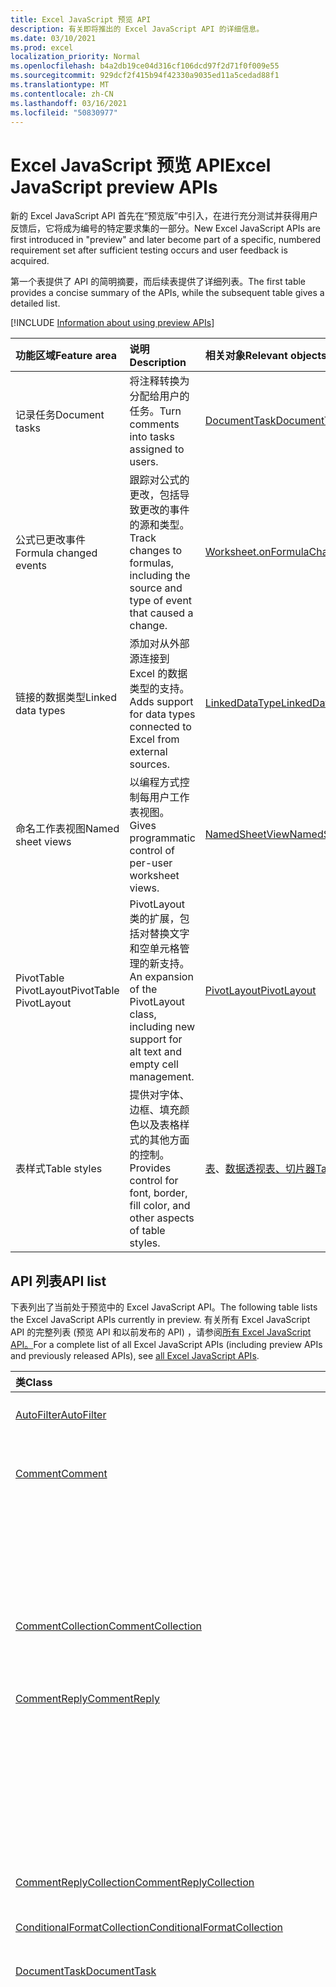 ```yaml
---
title: Excel JavaScript 预览 API
description: 有关即将推出的 Excel JavaScript API 的详细信息。
ms.date: 03/10/2021
ms.prod: excel
localization_priority: Normal
ms.openlocfilehash: b4a2db19ce04d316cf106dcd97f2d71f0f009e55
ms.sourcegitcommit: 929dcf2f415b94f42330a9035ed11a5cedad88f1
ms.translationtype: MT
ms.contentlocale: zh-CN
ms.lasthandoff: 03/16/2021
ms.locfileid: "50830977"
---
```

# <a name="excel-javascript-preview-apis"></a><span data-ttu-id="79d1c-103">Excel JavaScript 预览 API</span><span class="sxs-lookup"><span data-stu-id="79d1c-103">Excel JavaScript preview APIs</span></span>

<span data-ttu-id="79d1c-104">新的 Excel JavaScript API 首先在“预览版”中引入，在进行充分测试并获得用户反馈后，它将成为编号的特定要求集的一部分。</span><span class="sxs-lookup"><span data-stu-id="79d1c-104">New Excel JavaScript APIs are first introduced in "preview" and later become part of a specific, numbered requirement set after sufficient testing occurs and user feedback is acquired.</span></span>

<span data-ttu-id="79d1c-105">第一个表提供了 API 的简明摘要，而后续表提供了详细列表。</span><span class="sxs-lookup"><span data-stu-id="79d1c-105">The first table provides a concise summary of the APIs, while the subsequent table gives a detailed list.</span></span>

[!INCLUDE [Information about using preview APIs](../../includes/using-preview-apis-host.md)]

| <span data-ttu-id="79d1c-106">功能区域</span><span class="sxs-lookup"><span data-stu-id="79d1c-106">Feature area</span></span> | <span data-ttu-id="79d1c-107">说明</span><span class="sxs-lookup"><span data-stu-id="79d1c-107">Description</span></span> | <span data-ttu-id="79d1c-108">相关对象</span><span class="sxs-lookup"><span data-stu-id="79d1c-108">Relevant objects</span></span> |
|:--- |:--- |:--- |
| <span data-ttu-id="79d1c-109">记录任务</span><span class="sxs-lookup"><span data-stu-id="79d1c-109">Document tasks</span></span> | <span data-ttu-id="79d1c-110">将注释转换为分配给用户的任务。</span><span class="sxs-lookup"><span data-stu-id="79d1c-110">Turn comments into tasks assigned to users.</span></span> | [<span data-ttu-id="79d1c-111">DocumentTask</span><span class="sxs-lookup"><span data-stu-id="79d1c-111">DocumentTask</span></span>](/javascript/api/excel/excel.documenttask) |
| <span data-ttu-id="79d1c-112">公式已更改事件</span><span class="sxs-lookup"><span data-stu-id="79d1c-112">Formula changed events</span></span> | <span data-ttu-id="79d1c-113">跟踪对公式的更改，包括导致更改的事件的源和类型。</span><span class="sxs-lookup"><span data-stu-id="79d1c-113">Track changes to formulas, including the source and type of event that caused a change.</span></span> | [<span data-ttu-id="79d1c-114">Worksheet.onFormulaChanged</span><span class="sxs-lookup"><span data-stu-id="79d1c-114">Worksheet.onFormulaChanged</span></span>](/javascript/api/excel/excel.worksheet#onFormulaChanged)|
| <span data-ttu-id="79d1c-115">链接的数据类型</span><span class="sxs-lookup"><span data-stu-id="79d1c-115">Linked data types</span></span> | <span data-ttu-id="79d1c-116">添加对从外部源连接到 Excel 的数据类型的支持。</span><span class="sxs-lookup"><span data-stu-id="79d1c-116">Adds support for data types connected to Excel from external sources.</span></span> | [<span data-ttu-id="79d1c-117">LinkedDataType</span><span class="sxs-lookup"><span data-stu-id="79d1c-117">LinkedDataType</span></span>](/javascript/api/excel/excel.linkeddatatype)|
| <span data-ttu-id="79d1c-118">命名工作表视图</span><span class="sxs-lookup"><span data-stu-id="79d1c-118">Named sheet views</span></span> | <span data-ttu-id="79d1c-119">以编程方式控制每用户工作表视图。</span><span class="sxs-lookup"><span data-stu-id="79d1c-119">Gives programmatic control of per-user worksheet views.</span></span> | [<span data-ttu-id="79d1c-120">NamedSheetView</span><span class="sxs-lookup"><span data-stu-id="79d1c-120">NamedSheetView</span></span>](/javascript/api/excel/excel.namedsheetview) |
| <span data-ttu-id="79d1c-121">PivotTable PivotLayout</span><span class="sxs-lookup"><span data-stu-id="79d1c-121">PivotTable PivotLayout</span></span> | <span data-ttu-id="79d1c-122">PivotLayout 类的扩展，包括对替换文字和空单元格管理的新支持。</span><span class="sxs-lookup"><span data-stu-id="79d1c-122">An expansion of the PivotLayout class, including new support for alt text and empty cell management.</span></span> | [<span data-ttu-id="79d1c-123">PivotLayout</span><span class="sxs-lookup"><span data-stu-id="79d1c-123">PivotLayout</span></span>](/javascript/api/excel/excel.pivotlayout) |
| <span data-ttu-id="79d1c-124">表样式</span><span class="sxs-lookup"><span data-stu-id="79d1c-124">Table styles</span></span> | <span data-ttu-id="79d1c-125">提供对字体、边框、填充颜色以及表格样式的其他方面的控制。</span><span class="sxs-lookup"><span data-stu-id="79d1c-125">Provides control for font, border, fill color, and other aspects of table styles.</span></span> | <span data-ttu-id="79d1c-126">[表](/javascript/api/excel/excel.table)、[数据透视表](/javascript/api/excel/excel.pivottable)[、切片器](/javascript/api/excel/excel.slicer)</span><span class="sxs-lookup"><span data-stu-id="79d1c-126">[Table](/javascript/api/excel/excel.table), [PivotTable](/javascript/api/excel/excel.pivottable), [Slicer](/javascript/api/excel/excel.slicer)</span></span> |

## <a name="api-list"></a><span data-ttu-id="79d1c-127">API 列表</span><span class="sxs-lookup"><span data-stu-id="79d1c-127">API list</span></span>

<span data-ttu-id="79d1c-128">下表列出了当前处于预览中的 Excel JavaScript API。</span><span class="sxs-lookup"><span data-stu-id="79d1c-128">The following table lists the Excel JavaScript APIs currently in preview.</span></span> <span data-ttu-id="79d1c-129">有关所有 Excel JavaScript API 的完整列表 (预览 API 和以前发布的 API) ，请参阅[所有 Excel JavaScript API。](/javascript/api/excel?view=excel-js-preview&preserve-view=true)</span><span class="sxs-lookup"><span data-stu-id="79d1c-129">For a complete list of all Excel JavaScript APIs (including preview APIs and previously released APIs), see [all Excel JavaScript APIs](/javascript/api/excel?view=excel-js-preview&preserve-view=true).</span></span>

| <span data-ttu-id="79d1c-130">类</span><span class="sxs-lookup"><span data-stu-id="79d1c-130">Class</span></span> | <span data-ttu-id="79d1c-131">域</span><span class="sxs-lookup"><span data-stu-id="79d1c-131">Fields</span></span> | <span data-ttu-id="79d1c-132">说明</span><span class="sxs-lookup"><span data-stu-id="79d1c-132">Description</span></span> |
|:---|:---|:---|
|[<span data-ttu-id="79d1c-133">AutoFilter</span><span class="sxs-lookup"><span data-stu-id="79d1c-133">AutoFilter</span></span>](/javascript/api/excel/excel.autofilter)|[<span data-ttu-id="79d1c-134">clearColumnCriteria (columnIndex： number) </span><span class="sxs-lookup"><span data-stu-id="79d1c-134">clearColumnCriteria(columnIndex: number)</span></span>](/javascript/api/excel/excel.autofilter#clearcolumncriteria-columnindex-)|<span data-ttu-id="79d1c-135">清除自动筛选器的筛选条件。</span><span class="sxs-lookup"><span data-stu-id="79d1c-135">Clears the filter criteria of the AutoFilter.</span></span>|
|[<span data-ttu-id="79d1c-136">Comment</span><span class="sxs-lookup"><span data-stu-id="79d1c-136">Comment</span></span>](/javascript/api/excel/excel.comment)|[<span data-ttu-id="79d1c-137">assignTask (：Identity) </span><span class="sxs-lookup"><span data-stu-id="79d1c-137">assignTask(assignee: Identity)</span></span>](/javascript/api/excel/excel.comment#assigntask-assignee-)|<span data-ttu-id="79d1c-138">将附加到注释的任务作为委派者分配给给定用户。</span><span class="sxs-lookup"><span data-stu-id="79d1c-138">Assigns the task attached to the comment to the given user as an assignee.</span></span>|
||[<span data-ttu-id="79d1c-139">getTask () </span><span class="sxs-lookup"><span data-stu-id="79d1c-139">getTask()</span></span>](/javascript/api/excel/excel.comment#gettask--)|<span data-ttu-id="79d1c-140">获取与此注释关联的任务。</span><span class="sxs-lookup"><span data-stu-id="79d1c-140">Gets the task associated with this comment.</span></span>|
||[<span data-ttu-id="79d1c-141">getTaskOrNullObject () </span><span class="sxs-lookup"><span data-stu-id="79d1c-141">getTaskOrNullObject()</span></span>](/javascript/api/excel/excel.comment#gettaskornullobject--)|<span data-ttu-id="79d1c-142">获取与此注释关联的任务。</span><span class="sxs-lookup"><span data-stu-id="79d1c-142">Gets the task associated with this comment.</span></span>|
|[<span data-ttu-id="79d1c-143">CommentCollection</span><span class="sxs-lookup"><span data-stu-id="79d1c-143">CommentCollection</span></span>](/javascript/api/excel/excel.commentcollection)|[<span data-ttu-id="79d1c-144">getItemOrNullObject (commentId： string) </span><span class="sxs-lookup"><span data-stu-id="79d1c-144">getItemOrNullObject(commentId: string)</span></span>](/javascript/api/excel/excel.commentcollection#getitemornullobject-commentid-)|<span data-ttu-id="79d1c-145">根据其 ID 从集合中获取批注。</span><span class="sxs-lookup"><span data-stu-id="79d1c-145">Gets a comment from the collection based on its ID.</span></span>|
|[<span data-ttu-id="79d1c-146">CommentReply</span><span class="sxs-lookup"><span data-stu-id="79d1c-146">CommentReply</span></span>](/javascript/api/excel/excel.commentreply)|[<span data-ttu-id="79d1c-147">assignTask (：Identity) </span><span class="sxs-lookup"><span data-stu-id="79d1c-147">assignTask(assignee: Identity)</span></span>](/javascript/api/excel/excel.commentreply#assigntask-assignee-)|<span data-ttu-id="79d1c-148">将附加到注释的任务分配给指定用户作为唯一的代理人。</span><span class="sxs-lookup"><span data-stu-id="79d1c-148">Assigns the task attached to the comment to the given user as the sole assignee.</span></span>|
||[<span data-ttu-id="79d1c-149">getTask () </span><span class="sxs-lookup"><span data-stu-id="79d1c-149">getTask()</span></span>](/javascript/api/excel/excel.commentreply#gettask--)|<span data-ttu-id="79d1c-150">获取与此批注回复线程相关联的任务。</span><span class="sxs-lookup"><span data-stu-id="79d1c-150">Gets the task associated with this comment reply's thread.</span></span>|
||[<span data-ttu-id="79d1c-151">getTaskOrNullObject () </span><span class="sxs-lookup"><span data-stu-id="79d1c-151">getTaskOrNullObject()</span></span>](/javascript/api/excel/excel.commentreply#gettaskornullobject--)|<span data-ttu-id="79d1c-152">获取与此批注回复线程相关联的任务。</span><span class="sxs-lookup"><span data-stu-id="79d1c-152">Gets the task associated with this comment reply's thread.</span></span>|
|[<span data-ttu-id="79d1c-153">CommentReplyCollection</span><span class="sxs-lookup"><span data-stu-id="79d1c-153">CommentReplyCollection</span></span>](/javascript/api/excel/excel.commentreplycollection)|[<span data-ttu-id="79d1c-154">getItemOrNullObject (commentReplyId： string) </span><span class="sxs-lookup"><span data-stu-id="79d1c-154">getItemOrNullObject(commentReplyId: string)</span></span>](/javascript/api/excel/excel.commentreplycollection#getitemornullobject-commentreplyid-)|<span data-ttu-id="79d1c-155">返回由其 ID 标识的批注回复。</span><span class="sxs-lookup"><span data-stu-id="79d1c-155">Returns a comment reply identified by its ID.</span></span>|
|[<span data-ttu-id="79d1c-156">ConditionalFormatCollection</span><span class="sxs-lookup"><span data-stu-id="79d1c-156">ConditionalFormatCollection</span></span>](/javascript/api/excel/excel.conditionalformatcollection)|[<span data-ttu-id="79d1c-157">getItemOrNullObject(id: string)</span><span class="sxs-lookup"><span data-stu-id="79d1c-157">getItemOrNullObject(id: string)</span></span>](/javascript/api/excel/excel.conditionalformatcollection#getitemornullobject-id-)|<span data-ttu-id="79d1c-158">返回由 ID 标识的条件格式。</span><span class="sxs-lookup"><span data-stu-id="79d1c-158">Returns a conditional format identified by its ID.</span></span>|
|[<span data-ttu-id="79d1c-159">DocumentTask</span><span class="sxs-lookup"><span data-stu-id="79d1c-159">DocumentTask</span></span>](/javascript/api/excel/excel.documenttask)|[<span data-ttu-id="79d1c-160">percentComplete</span><span class="sxs-lookup"><span data-stu-id="79d1c-160">percentComplete</span></span>](/javascript/api/excel/excel.documenttask#percentcomplete)|<span data-ttu-id="79d1c-161">指定任务的完成百分比。</span><span class="sxs-lookup"><span data-stu-id="79d1c-161">Specifies the completion percentage of the task.</span></span>|
||[<span data-ttu-id="79d1c-162">priority</span><span class="sxs-lookup"><span data-stu-id="79d1c-162">priority</span></span>](/javascript/api/excel/excel.documenttask#priority)|<span data-ttu-id="79d1c-163">指定任务的优先级。</span><span class="sxs-lookup"><span data-stu-id="79d1c-163">Specifies the priority of the task.</span></span>|
||[<span data-ttu-id="79d1c-164">assignees</span><span class="sxs-lookup"><span data-stu-id="79d1c-164">assignees</span></span>](/javascript/api/excel/excel.documenttask#assignees)|<span data-ttu-id="79d1c-165">返回任务的被分配者的集合。</span><span class="sxs-lookup"><span data-stu-id="79d1c-165">Returns a collection of assignees of the task.</span></span>|
||[<span data-ttu-id="79d1c-166">更改</span><span class="sxs-lookup"><span data-stu-id="79d1c-166">changes</span></span>](/javascript/api/excel/excel.documenttask#changes)|<span data-ttu-id="79d1c-167">获取任务的更改记录。</span><span class="sxs-lookup"><span data-stu-id="79d1c-167">Gets the change records of the task.</span></span>|
||[<span data-ttu-id="79d1c-168">comment</span><span class="sxs-lookup"><span data-stu-id="79d1c-168">comment</span></span>](/javascript/api/excel/excel.documenttask#comment)|<span data-ttu-id="79d1c-169">获取与任务关联的注释。</span><span class="sxs-lookup"><span data-stu-id="79d1c-169">Gets the comment associated with the task.</span></span>|
||[<span data-ttu-id="79d1c-170">completedBy</span><span class="sxs-lookup"><span data-stu-id="79d1c-170">completedBy</span></span>](/javascript/api/excel/excel.documenttask#completedby)|<span data-ttu-id="79d1c-171">获取已完成该任务的最新用户。</span><span class="sxs-lookup"><span data-stu-id="79d1c-171">Gets the most recent user to have completed the task.</span></span>|
||[<span data-ttu-id="79d1c-172">completedDateTime</span><span class="sxs-lookup"><span data-stu-id="79d1c-172">completedDateTime</span></span>](/javascript/api/excel/excel.documenttask#completeddatetime)|<span data-ttu-id="79d1c-173">获取任务的完成日期和时间。</span><span class="sxs-lookup"><span data-stu-id="79d1c-173">Gets the date and time that the task was completed.</span></span>|
||[<span data-ttu-id="79d1c-174">createdBy</span><span class="sxs-lookup"><span data-stu-id="79d1c-174">createdBy</span></span>](/javascript/api/excel/excel.documenttask#createdby)|<span data-ttu-id="79d1c-175">获取创建任务的用户。</span><span class="sxs-lookup"><span data-stu-id="79d1c-175">Gets the user who created the task.</span></span>|
||[<span data-ttu-id="79d1c-176">createdDateTime</span><span class="sxs-lookup"><span data-stu-id="79d1c-176">createdDateTime</span></span>](/javascript/api/excel/excel.documenttask#createddatetime)|<span data-ttu-id="79d1c-177">获取任务的创建日期和时间。</span><span class="sxs-lookup"><span data-stu-id="79d1c-177">Gets the date and time that the task was created.</span></span>|
||[<span data-ttu-id="79d1c-178">id</span><span class="sxs-lookup"><span data-stu-id="79d1c-178">id</span></span>](/javascript/api/excel/excel.documenttask#id)|<span data-ttu-id="79d1c-179">获取任务的 ID。</span><span class="sxs-lookup"><span data-stu-id="79d1c-179">Gets the ID of the task.</span></span>|
||[<span data-ttu-id="79d1c-180">setStartAndDueDateTime (startDateTime： Date， dueDateTime： Date) </span><span class="sxs-lookup"><span data-stu-id="79d1c-180">setStartAndDueDateTime(startDateTime: Date, dueDateTime: Date)</span></span>](/javascript/api/excel/excel.documenttask#setstartandduedatetime-startdatetime--duedatetime-)|<span data-ttu-id="79d1c-181">更改任务的开始日期和截止日期。</span><span class="sxs-lookup"><span data-stu-id="79d1c-181">Changes the start and the due dates of the task.</span></span>|
||[<span data-ttu-id="79d1c-182">startAndDueDateTime</span><span class="sxs-lookup"><span data-stu-id="79d1c-182">startAndDueDateTime</span></span>](/javascript/api/excel/excel.documenttask#startandduedatetime)|<span data-ttu-id="79d1c-183">获取或设置任务应开始和到期的日期和时间。</span><span class="sxs-lookup"><span data-stu-id="79d1c-183">Gets or sets the date and time the task should start and is due.</span></span>|
||[<span data-ttu-id="79d1c-184">title</span><span class="sxs-lookup"><span data-stu-id="79d1c-184">title</span></span>](/javascript/api/excel/excel.documenttask#title)|<span data-ttu-id="79d1c-185">指定任务的标题。</span><span class="sxs-lookup"><span data-stu-id="79d1c-185">Specifies title of the task.</span></span>|
|[<span data-ttu-id="79d1c-186">DocumentTaskChange</span><span class="sxs-lookup"><span data-stu-id="79d1c-186">DocumentTaskChange</span></span>](/javascript/api/excel/excel.documenttaskchange)|[<span data-ttu-id="79d1c-187">被分派人</span><span class="sxs-lookup"><span data-stu-id="79d1c-187">assignee</span></span>](/javascript/api/excel/excel.documenttaskchange#assignee)|<span data-ttu-id="79d1c-188">表示分配给更改记录类型的任务的用户，或者从更改记录类型的任务 `assign` 中取消 `unassign` 分配的用户。</span><span class="sxs-lookup"><span data-stu-id="79d1c-188">Represents the user assigned to the task for an `assign` change record type, or the user unassigned from the task for an `unassign` change record type.</span></span>|
||[<span data-ttu-id="79d1c-189">changedBy</span><span class="sxs-lookup"><span data-stu-id="79d1c-189">changedBy</span></span>](/javascript/api/excel/excel.documenttaskchange#changedby)|<span data-ttu-id="79d1c-190">表示创建或更改任务的用户。</span><span class="sxs-lookup"><span data-stu-id="79d1c-190">Represents the user who created or changed the task.</span></span>|
||[<span data-ttu-id="79d1c-191">commentId</span><span class="sxs-lookup"><span data-stu-id="79d1c-191">commentId</span></span>](/javascript/api/excel/excel.documenttaskchange#commentid)|<span data-ttu-id="79d1c-192">表示 任务更改锁定的 或 `Comment` `CommentReply` 的 ID。</span><span class="sxs-lookup"><span data-stu-id="79d1c-192">Represents the ID of the `Comment` or `CommentReply` to which the task change is anchored.</span></span>|
||[<span data-ttu-id="79d1c-193">createdDateTime</span><span class="sxs-lookup"><span data-stu-id="79d1c-193">createdDateTime</span></span>](/javascript/api/excel/excel.documenttaskchange#createddatetime)|<span data-ttu-id="79d1c-194">表示任务更改记录的创建日期和时间。</span><span class="sxs-lookup"><span data-stu-id="79d1c-194">Represents the creation date and time of the task change record.</span></span>|
||[<span data-ttu-id="79d1c-195">dueDateTime</span><span class="sxs-lookup"><span data-stu-id="79d1c-195">dueDateTime</span></span>](/javascript/api/excel/excel.documenttaskchange#duedatetime)|<span data-ttu-id="79d1c-196">表示任务的截止日期和时间，以 UTC 时区表示。</span><span class="sxs-lookup"><span data-stu-id="79d1c-196">Represents the task's due date and time, in UTC time zone.</span></span>|
||[<span data-ttu-id="79d1c-197">id</span><span class="sxs-lookup"><span data-stu-id="79d1c-197">id</span></span>](/javascript/api/excel/excel.documenttaskchange#id)|<span data-ttu-id="79d1c-198">任务更改记录的 ID。</span><span class="sxs-lookup"><span data-stu-id="79d1c-198">ID for the task change record.</span></span>|
||[<span data-ttu-id="79d1c-199">percentComplete</span><span class="sxs-lookup"><span data-stu-id="79d1c-199">percentComplete</span></span>](/javascript/api/excel/excel.documenttaskchange#percentcomplete)|<span data-ttu-id="79d1c-200">表示任务的完成百分比。</span><span class="sxs-lookup"><span data-stu-id="79d1c-200">Represents the task's completion percentage.</span></span>|
||[<span data-ttu-id="79d1c-201">priority</span><span class="sxs-lookup"><span data-stu-id="79d1c-201">priority</span></span>](/javascript/api/excel/excel.documenttaskchange#priority)|<span data-ttu-id="79d1c-202">表示任务的优先级。</span><span class="sxs-lookup"><span data-stu-id="79d1c-202">Represents the task's priority.</span></span>|
||[<span data-ttu-id="79d1c-203">startDateTime</span><span class="sxs-lookup"><span data-stu-id="79d1c-203">startDateTime</span></span>](/javascript/api/excel/excel.documenttaskchange#startdatetime)|<span data-ttu-id="79d1c-204">表示任务的开始日期和时间，以 UTC 时区表示。</span><span class="sxs-lookup"><span data-stu-id="79d1c-204">Represents the task's start date and time, in UTC time zone.</span></span>|
||[<span data-ttu-id="79d1c-205">title</span><span class="sxs-lookup"><span data-stu-id="79d1c-205">title</span></span>](/javascript/api/excel/excel.documenttaskchange#title)|<span data-ttu-id="79d1c-206">表示任务的标题。</span><span class="sxs-lookup"><span data-stu-id="79d1c-206">Represents the task's title.</span></span>|
||[<span data-ttu-id="79d1c-207">类型</span><span class="sxs-lookup"><span data-stu-id="79d1c-207">type</span></span>](/javascript/api/excel/excel.documenttaskchange#type)|<span data-ttu-id="79d1c-208">表示任务更改记录的操作类型。</span><span class="sxs-lookup"><span data-stu-id="79d1c-208">Represents the action type of the task change record.</span></span>|
||[<span data-ttu-id="79d1c-209">undoHistoryId</span><span class="sxs-lookup"><span data-stu-id="79d1c-209">undoHistoryId</span></span>](/javascript/api/excel/excel.documenttaskchange#undohistoryid)|<span data-ttu-id="79d1c-210">表示 `DocumentTaskChange.id` 对更改记录类型撤消 `undo` 的属性。</span><span class="sxs-lookup"><span data-stu-id="79d1c-210">Represents the `DocumentTaskChange.id` property that was undone for the `undo` change record type.</span></span>|
|[<span data-ttu-id="79d1c-211">DocumentTaskChangeCollection</span><span class="sxs-lookup"><span data-stu-id="79d1c-211">DocumentTaskChangeCollection</span></span>](/javascript/api/excel/excel.documenttaskchangecollection)|[<span data-ttu-id="79d1c-212">getCount()</span><span class="sxs-lookup"><span data-stu-id="79d1c-212">getCount()</span></span>](/javascript/api/excel/excel.documenttaskchangecollection#getcount--)|<span data-ttu-id="79d1c-213">获取任务集合中的更改记录数。</span><span class="sxs-lookup"><span data-stu-id="79d1c-213">Gets the number of change records in the collection for the task.</span></span>|
||[<span data-ttu-id="79d1c-214">getItemAt(index: number)</span><span class="sxs-lookup"><span data-stu-id="79d1c-214">getItemAt(index: number)</span></span>](/javascript/api/excel/excel.documenttaskchangecollection#getitemat-index-)|<span data-ttu-id="79d1c-215">使用任务更改记录在集合中的索引获取该记录。</span><span class="sxs-lookup"><span data-stu-id="79d1c-215">Gets a task change record by using its index in the collection.</span></span>|
||[<span data-ttu-id="79d1c-216">items</span><span class="sxs-lookup"><span data-stu-id="79d1c-216">items</span></span>](/javascript/api/excel/excel.documenttaskchangecollection#items)|<span data-ttu-id="79d1c-217">获取此集合中已加载的子项。</span><span class="sxs-lookup"><span data-stu-id="79d1c-217">Gets the loaded child items in this collection.</span></span>|
|[<span data-ttu-id="79d1c-218">DocumentTaskCollection</span><span class="sxs-lookup"><span data-stu-id="79d1c-218">DocumentTaskCollection</span></span>](/javascript/api/excel/excel.documenttaskcollection)|[<span data-ttu-id="79d1c-219">getCount()</span><span class="sxs-lookup"><span data-stu-id="79d1c-219">getCount()</span></span>](/javascript/api/excel/excel.documenttaskcollection#getcount--)|<span data-ttu-id="79d1c-220">获取集合中的任务数。</span><span class="sxs-lookup"><span data-stu-id="79d1c-220">Gets the number of tasks in the collection.</span></span>|
||[<span data-ttu-id="79d1c-221">getItem(key: string)</span><span class="sxs-lookup"><span data-stu-id="79d1c-221">getItem(key: string)</span></span>](/javascript/api/excel/excel.documenttaskcollection#getitem-key-)|<span data-ttu-id="79d1c-222">使用其 ID 获取任务。</span><span class="sxs-lookup"><span data-stu-id="79d1c-222">Gets a task using its ID.</span></span>|
||[<span data-ttu-id="79d1c-223">getItemAt(index: number)</span><span class="sxs-lookup"><span data-stu-id="79d1c-223">getItemAt(index: number)</span></span>](/javascript/api/excel/excel.documenttaskcollection#getitemat-index-)|<span data-ttu-id="79d1c-224">按任务在集合中的索引获取任务。</span><span class="sxs-lookup"><span data-stu-id="79d1c-224">Gets a task by its index in the collection.</span></span>|
||[<span data-ttu-id="79d1c-225">getItemOrNullObject(key: string)</span><span class="sxs-lookup"><span data-stu-id="79d1c-225">getItemOrNullObject(key: string)</span></span>](/javascript/api/excel/excel.documenttaskcollection#getitemornullobject-key-)|<span data-ttu-id="79d1c-226">使用其 ID 获取任务。</span><span class="sxs-lookup"><span data-stu-id="79d1c-226">Gets a task using its ID.</span></span>|
||[<span data-ttu-id="79d1c-227">items</span><span class="sxs-lookup"><span data-stu-id="79d1c-227">items</span></span>](/javascript/api/excel/excel.documenttaskcollection#items)|<span data-ttu-id="79d1c-228">获取此集合中已加载的子项。</span><span class="sxs-lookup"><span data-stu-id="79d1c-228">Gets the loaded child items in this collection.</span></span>|
|[<span data-ttu-id="79d1c-229">DocumentTaskSchedule</span><span class="sxs-lookup"><span data-stu-id="79d1c-229">DocumentTaskSchedule</span></span>](/javascript/api/excel/excel.documenttaskschedule)|[<span data-ttu-id="79d1c-230">dueDateTime</span><span class="sxs-lookup"><span data-stu-id="79d1c-230">dueDateTime</span></span>](/javascript/api/excel/excel.documenttaskschedule#duedatetime)|<span data-ttu-id="79d1c-231">获取任务到期的日期和时间。</span><span class="sxs-lookup"><span data-stu-id="79d1c-231">Gets the date and time that the task is due.</span></span>|
||[<span data-ttu-id="79d1c-232">startDateTime</span><span class="sxs-lookup"><span data-stu-id="79d1c-232">startDateTime</span></span>](/javascript/api/excel/excel.documenttaskschedule#startdatetime)|<span data-ttu-id="79d1c-233">获取任务应开始的日期和时间。</span><span class="sxs-lookup"><span data-stu-id="79d1c-233">Gets the date and time that the task should start.</span></span>|
|[<span data-ttu-id="79d1c-234">FormulaChangedEventDetail</span><span class="sxs-lookup"><span data-stu-id="79d1c-234">FormulaChangedEventDetail</span></span>](/javascript/api/excel/excel.formulachangedeventdetail)|[<span data-ttu-id="79d1c-235">cellAddress</span><span class="sxs-lookup"><span data-stu-id="79d1c-235">cellAddress</span></span>](/javascript/api/excel/excel.formulachangedeventdetail#celladdress)|<span data-ttu-id="79d1c-236">包含已更改公式的单元格的地址。</span><span class="sxs-lookup"><span data-stu-id="79d1c-236">The address of the cell that contains the changed formula.</span></span>|
||[<span data-ttu-id="79d1c-237">previousFormula</span><span class="sxs-lookup"><span data-stu-id="79d1c-237">previousFormula</span></span>](/javascript/api/excel/excel.formulachangedeventdetail#previousformula)|<span data-ttu-id="79d1c-238">表示上一个公式，在更改之前。</span><span class="sxs-lookup"><span data-stu-id="79d1c-238">Represents the previous formula, before it was changed.</span></span>|
|[<span data-ttu-id="79d1c-239">GroupShapeCollection</span><span class="sxs-lookup"><span data-stu-id="79d1c-239">GroupShapeCollection</span></span>](/javascript/api/excel/excel.groupshapecollection)|[<span data-ttu-id="79d1c-240">getItemOrNullObject(key: string)</span><span class="sxs-lookup"><span data-stu-id="79d1c-240">getItemOrNullObject(key: string)</span></span>](/javascript/api/excel/excel.groupshapecollection#getitemornullobject-key-)|<span data-ttu-id="79d1c-241">使用形状的名称或 ID 获取形状。</span><span class="sxs-lookup"><span data-stu-id="79d1c-241">Gets a shape using its name or ID.</span></span>|
|[<span data-ttu-id="79d1c-242">标识</span><span class="sxs-lookup"><span data-stu-id="79d1c-242">Identity</span></span>](/javascript/api/excel/excel.identity)|[<span data-ttu-id="79d1c-243">displayName</span><span class="sxs-lookup"><span data-stu-id="79d1c-243">displayName</span></span>](/javascript/api/excel/excel.identity#displayname)|<span data-ttu-id="79d1c-244">表示用户的显示名称。</span><span class="sxs-lookup"><span data-stu-id="79d1c-244">Represents the user's display name.</span></span>|
||[<span data-ttu-id="79d1c-245">email</span><span class="sxs-lookup"><span data-stu-id="79d1c-245">email</span></span>](/javascript/api/excel/excel.identity#email)|<span data-ttu-id="79d1c-246">表示用户的电子邮件地址。</span><span class="sxs-lookup"><span data-stu-id="79d1c-246">Represents the user's email address.</span></span>|
||[<span data-ttu-id="79d1c-247">id</span><span class="sxs-lookup"><span data-stu-id="79d1c-247">id</span></span>](/javascript/api/excel/excel.identity#id)|<span data-ttu-id="79d1c-248">表示用户的唯一 ID。</span><span class="sxs-lookup"><span data-stu-id="79d1c-248">Represents the user's unique ID.</span></span>|
|[<span data-ttu-id="79d1c-249">IdentityCollection</span><span class="sxs-lookup"><span data-stu-id="79d1c-249">IdentityCollection</span></span>](/javascript/api/excel/excel.identitycollection)|[<span data-ttu-id="79d1c-250">add (assignee： Identity) </span><span class="sxs-lookup"><span data-stu-id="79d1c-250">add(assignee: Identity)</span></span>](/javascript/api/excel/excel.identitycollection#add-assignee-)|<span data-ttu-id="79d1c-251">向集合添加用户标识。</span><span class="sxs-lookup"><span data-stu-id="79d1c-251">Adds a user identity to the collection.</span></span>|
||[<span data-ttu-id="79d1c-252">clear()</span><span class="sxs-lookup"><span data-stu-id="79d1c-252">clear()</span></span>](/javascript/api/excel/excel.identitycollection#clear--)|<span data-ttu-id="79d1c-253">从集合中删除所有的用户标识。</span><span class="sxs-lookup"><span data-stu-id="79d1c-253">Removes all user identities from the collection.</span></span>|
||[<span data-ttu-id="79d1c-254">getCount()</span><span class="sxs-lookup"><span data-stu-id="79d1c-254">getCount()</span></span>](/javascript/api/excel/excel.identitycollection#getcount--)|<span data-ttu-id="79d1c-255">获取集合中项的数目。</span><span class="sxs-lookup"><span data-stu-id="79d1c-255">Gets the number of items in the collection.</span></span>|
||[<span data-ttu-id="79d1c-256">getItemAt(index: number)</span><span class="sxs-lookup"><span data-stu-id="79d1c-256">getItemAt(index: number)</span></span>](/javascript/api/excel/excel.identitycollection#getitemat-index-)|<span data-ttu-id="79d1c-257">使用文档在集合中的索引获取文档用户标识。</span><span class="sxs-lookup"><span data-stu-id="79d1c-257">Gets a document user identity by using its index in the collection.</span></span>|
||[<span data-ttu-id="79d1c-258">删除 (：标识) </span><span class="sxs-lookup"><span data-stu-id="79d1c-258">remove(assignee: Identity)</span></span>](/javascript/api/excel/excel.identitycollection#remove-assignee-)|<span data-ttu-id="79d1c-259">从集合中删除用户标识。</span><span class="sxs-lookup"><span data-stu-id="79d1c-259">Removes a user identity from the collection.</span></span>|
|[<span data-ttu-id="79d1c-260">InsertWorksheetOptions</span><span class="sxs-lookup"><span data-stu-id="79d1c-260">InsertWorksheetOptions</span></span>](/javascript/api/excel/excel.insertworksheetoptions)|[<span data-ttu-id="79d1c-261">positionType</span><span class="sxs-lookup"><span data-stu-id="79d1c-261">positionType</span></span>](/javascript/api/excel/excel.insertworksheetoptions#positiontype)|<span data-ttu-id="79d1c-262">新工作表的当前工作簿中的插入位置。</span><span class="sxs-lookup"><span data-stu-id="79d1c-262">The insert position, in the current workbook, of the new worksheets.</span></span>|
||[<span data-ttu-id="79d1c-263">relativeTo</span><span class="sxs-lookup"><span data-stu-id="79d1c-263">relativeTo</span></span>](/javascript/api/excel/excel.insertworksheetoptions#relativeto)|<span data-ttu-id="79d1c-264">引用参数的当前工作簿中的 `WorksheetPositionType` 工作表。</span><span class="sxs-lookup"><span data-stu-id="79d1c-264">The worksheet in the current workbook that is referenced for the `WorksheetPositionType` parameter.</span></span>|
||[<span data-ttu-id="79d1c-265">sheetNamesToInsert</span><span class="sxs-lookup"><span data-stu-id="79d1c-265">sheetNamesToInsert</span></span>](/javascript/api/excel/excel.insertworksheetoptions#sheetnamestoinsert)|<span data-ttu-id="79d1c-266">要插入的单个工作表的名称。</span><span class="sxs-lookup"><span data-stu-id="79d1c-266">The names of individual worksheets to insert.</span></span>|
|[<span data-ttu-id="79d1c-267">LinkedDataType</span><span class="sxs-lookup"><span data-stu-id="79d1c-267">LinkedDataType</span></span>](/javascript/api/excel/excel.linkeddatatype)|[<span data-ttu-id="79d1c-268">dataProvider</span><span class="sxs-lookup"><span data-stu-id="79d1c-268">dataProvider</span></span>](/javascript/api/excel/excel.linkeddatatype#dataprovider)|<span data-ttu-id="79d1c-269">链接数据提供程序的数据提供程序数据类型。</span><span class="sxs-lookup"><span data-stu-id="79d1c-269">The name of the data provider for the linked data type.</span></span>|
||[<span data-ttu-id="79d1c-270">lastRefreshed</span><span class="sxs-lookup"><span data-stu-id="79d1c-270">lastRefreshed</span></span>](/javascript/api/excel/excel.linkeddatatype#lastrefreshed)|<span data-ttu-id="79d1c-271">自上次刷新链接工作簿时打开工作簿以来的本地数据类型日期和时间。</span><span class="sxs-lookup"><span data-stu-id="79d1c-271">The local time-zone date and time since the workbook was opened when the linked data type was last refreshed.</span></span>|
||[<span data-ttu-id="79d1c-272">名称</span><span class="sxs-lookup"><span data-stu-id="79d1c-272">name</span></span>](/javascript/api/excel/excel.linkeddatatype#name)|<span data-ttu-id="79d1c-273">链接对象数据类型。</span><span class="sxs-lookup"><span data-stu-id="79d1c-273">The name of the linked data type.</span></span>|
||[<span data-ttu-id="79d1c-274">periodicRefreshInterval</span><span class="sxs-lookup"><span data-stu-id="79d1c-274">periodicRefreshInterval</span></span>](/javascript/api/excel/excel.linkeddatatype#periodicrefreshinterval)|<span data-ttu-id="79d1c-275">链接对象刷新频率（以秒数据类型设置为 `refreshMode` "Periodic"时刷新。</span><span class="sxs-lookup"><span data-stu-id="79d1c-275">The frequency, in seconds, at which the linked data type is refreshed if `refreshMode` is set to "Periodic".</span></span>|
||[<span data-ttu-id="79d1c-276">refreshMode</span><span class="sxs-lookup"><span data-stu-id="79d1c-276">refreshMode</span></span>](/javascript/api/excel/excel.linkeddatatype#refreshmode)|<span data-ttu-id="79d1c-277">用于检索链接数据数据类型的机制。</span><span class="sxs-lookup"><span data-stu-id="79d1c-277">The mechanism by which the data for the linked data type is retrieved.</span></span>|
||[<span data-ttu-id="79d1c-278">serviceId</span><span class="sxs-lookup"><span data-stu-id="79d1c-278">serviceId</span></span>](/javascript/api/excel/excel.linkeddatatype#serviceid)|<span data-ttu-id="79d1c-279">链接对象的唯一数据类型。</span><span class="sxs-lookup"><span data-stu-id="79d1c-279">The unique ID of the linked data type.</span></span>|
||[<span data-ttu-id="79d1c-280">supportedRefreshModes</span><span class="sxs-lookup"><span data-stu-id="79d1c-280">supportedRefreshModes</span></span>](/javascript/api/excel/excel.linkeddatatype#supportedrefreshmodes)|<span data-ttu-id="79d1c-281">返回一个数组，该数组包含链接对象支持的所有数据类型。</span><span class="sxs-lookup"><span data-stu-id="79d1c-281">Returns an array with all the refresh modes supported by the linked data type.</span></span>|
||[<span data-ttu-id="79d1c-282">requestRefresh () </span><span class="sxs-lookup"><span data-stu-id="79d1c-282">requestRefresh()</span></span>](/javascript/api/excel/excel.linkeddatatype#requestrefresh--)|<span data-ttu-id="79d1c-283">请求刷新链接数据类型。</span><span class="sxs-lookup"><span data-stu-id="79d1c-283">Makes a request to refresh the linked data type.</span></span>|
||[<span data-ttu-id="79d1c-284">requestSetRefreshMode (refreshMode：Excel.LinkedDataTypeRefreshMode) </span><span class="sxs-lookup"><span data-stu-id="79d1c-284">requestSetRefreshMode(refreshMode: Excel.LinkedDataTypeRefreshMode)</span></span>](/javascript/api/excel/excel.linkeddatatype#requestsetrefreshmode-refreshmode-)|<span data-ttu-id="79d1c-285">请求更改此链接的刷新数据类型。</span><span class="sxs-lookup"><span data-stu-id="79d1c-285">Makes a request to change the refresh mode for this linked data type.</span></span>|
|[<span data-ttu-id="79d1c-286">LinkedDataTypeAddedEventArgs</span><span class="sxs-lookup"><span data-stu-id="79d1c-286">LinkedDataTypeAddedEventArgs</span></span>](/javascript/api/excel/excel.linkeddatatypeaddedeventargs)|[<span data-ttu-id="79d1c-287">serviceId</span><span class="sxs-lookup"><span data-stu-id="79d1c-287">serviceId</span></span>](/javascript/api/excel/excel.linkeddatatypeaddedeventargs#serviceid)|<span data-ttu-id="79d1c-288">新链接对象的唯一 ID 数据类型。</span><span class="sxs-lookup"><span data-stu-id="79d1c-288">The unique ID of the new linked data type.</span></span>|
||[<span data-ttu-id="79d1c-289">source</span><span class="sxs-lookup"><span data-stu-id="79d1c-289">source</span></span>](/javascript/api/excel/excel.linkeddatatypeaddedeventargs#source)|<span data-ttu-id="79d1c-290">获取事件源。</span><span class="sxs-lookup"><span data-stu-id="79d1c-290">Gets the source of the event.</span></span>|
||[<span data-ttu-id="79d1c-291">type</span><span class="sxs-lookup"><span data-stu-id="79d1c-291">type</span></span>](/javascript/api/excel/excel.linkeddatatypeaddedeventargs#type)|<span data-ttu-id="79d1c-292">获取事件的类型。</span><span class="sxs-lookup"><span data-stu-id="79d1c-292">Gets the type of the event.</span></span>|
|[<span data-ttu-id="79d1c-293">LinkedDataTypeCollection</span><span class="sxs-lookup"><span data-stu-id="79d1c-293">LinkedDataTypeCollection</span></span>](/javascript/api/excel/excel.linkeddatatypecollection)|[<span data-ttu-id="79d1c-294">getCount()</span><span class="sxs-lookup"><span data-stu-id="79d1c-294">getCount()</span></span>](/javascript/api/excel/excel.linkeddatatypecollection#getcount--)|<span data-ttu-id="79d1c-295">获取集合中链接的数据类型的数量。</span><span class="sxs-lookup"><span data-stu-id="79d1c-295">Gets the number of linked data types in the collection.</span></span>|
||[<span data-ttu-id="79d1c-296">getItem (键：number) </span><span class="sxs-lookup"><span data-stu-id="79d1c-296">getItem(key: number)</span></span>](/javascript/api/excel/excel.linkeddatatypecollection#getitem-key-)|<span data-ttu-id="79d1c-297">按服务 ID 数据类型链接的标识符。</span><span class="sxs-lookup"><span data-stu-id="79d1c-297">Gets a linked data type by service ID.</span></span>|
||[<span data-ttu-id="79d1c-298">getItemAt(index: number)</span><span class="sxs-lookup"><span data-stu-id="79d1c-298">getItemAt(index: number)</span></span>](/javascript/api/excel/excel.linkeddatatypecollection#getitemat-index-)|<span data-ttu-id="79d1c-299">按集合数据类型索引获取链接对象。</span><span class="sxs-lookup"><span data-stu-id="79d1c-299">Gets a linked data type by its index in the collection.</span></span>|
||[<span data-ttu-id="79d1c-300">getItemOrNullObject (键：number) </span><span class="sxs-lookup"><span data-stu-id="79d1c-300">getItemOrNullObject(key: number)</span></span>](/javascript/api/excel/excel.linkeddatatypecollection#getitemornullobject-key-)|<span data-ttu-id="79d1c-301">按 ID 数据类型链接的标识符。</span><span class="sxs-lookup"><span data-stu-id="79d1c-301">Gets a linked data type by ID.</span></span>|
||[<span data-ttu-id="79d1c-302">items</span><span class="sxs-lookup"><span data-stu-id="79d1c-302">items</span></span>](/javascript/api/excel/excel.linkeddatatypecollection#items)|<span data-ttu-id="79d1c-303">获取此集合中已加载的子项。</span><span class="sxs-lookup"><span data-stu-id="79d1c-303">Gets the loaded child items in this collection.</span></span>|
||[<span data-ttu-id="79d1c-304">requestRefreshAll () </span><span class="sxs-lookup"><span data-stu-id="79d1c-304">requestRefreshAll()</span></span>](/javascript/api/excel/excel.linkeddatatypecollection#requestrefreshall--)|<span data-ttu-id="79d1c-305">请求刷新集合中所有链接的数据类型。</span><span class="sxs-lookup"><span data-stu-id="79d1c-305">Makes a request to refresh all the linked data types in the collection.</span></span>|
|[<span data-ttu-id="79d1c-306">NamedSheetView</span><span class="sxs-lookup"><span data-stu-id="79d1c-306">NamedSheetView</span></span>](/javascript/api/excel/excel.namedsheetview)|[<span data-ttu-id="79d1c-307">activate()</span><span class="sxs-lookup"><span data-stu-id="79d1c-307">activate()</span></span>](/javascript/api/excel/excel.namedsheetview#activate--)|<span data-ttu-id="79d1c-308">激活此工作表视图。</span><span class="sxs-lookup"><span data-stu-id="79d1c-308">Activates this sheet view.</span></span>|
||[<span data-ttu-id="79d1c-309">delete()</span><span class="sxs-lookup"><span data-stu-id="79d1c-309">delete()</span></span>](/javascript/api/excel/excel.namedsheetview#delete--)|<span data-ttu-id="79d1c-310">从工作表中删除工作表视图。</span><span class="sxs-lookup"><span data-stu-id="79d1c-310">Removes the sheet view from the worksheet.</span></span>|
||[<span data-ttu-id="79d1c-311">duplicate (name？： string) </span><span class="sxs-lookup"><span data-stu-id="79d1c-311">duplicate(name?: string)</span></span>](/javascript/api/excel/excel.namedsheetview#duplicate-name-)|<span data-ttu-id="79d1c-312">创建此工作表视图的副本。</span><span class="sxs-lookup"><span data-stu-id="79d1c-312">Creates a copy of this sheet view.</span></span>|
||[<span data-ttu-id="79d1c-313">名称</span><span class="sxs-lookup"><span data-stu-id="79d1c-313">name</span></span>](/javascript/api/excel/excel.namedsheetview#name)|<span data-ttu-id="79d1c-314">获取或设置工作表视图的名称。</span><span class="sxs-lookup"><span data-stu-id="79d1c-314">Gets or sets the name of the sheet view.</span></span>|
|[<span data-ttu-id="79d1c-315">NamedSheetViewCollection</span><span class="sxs-lookup"><span data-stu-id="79d1c-315">NamedSheetViewCollection</span></span>](/javascript/api/excel/excel.namedsheetviewcollection)|[<span data-ttu-id="79d1c-316">add(name: string)</span><span class="sxs-lookup"><span data-stu-id="79d1c-316">add(name: string)</span></span>](/javascript/api/excel/excel.namedsheetviewcollection#add-name-)|<span data-ttu-id="79d1c-317">创建具有给定名称的新工作表视图。</span><span class="sxs-lookup"><span data-stu-id="79d1c-317">Creates a new sheet view with the given name.</span></span>|
||[<span data-ttu-id="79d1c-318">enterTemporary () </span><span class="sxs-lookup"><span data-stu-id="79d1c-318">enterTemporary()</span></span>](/javascript/api/excel/excel.namedsheetviewcollection#entertemporary--)|<span data-ttu-id="79d1c-319">创建并激活新的临时工作表视图。</span><span class="sxs-lookup"><span data-stu-id="79d1c-319">Creates and activates a new temporary sheet view.</span></span>|
||[<span data-ttu-id="79d1c-320">exit () </span><span class="sxs-lookup"><span data-stu-id="79d1c-320">exit()</span></span>](/javascript/api/excel/excel.namedsheetviewcollection#exit--)|<span data-ttu-id="79d1c-321">退出当前活动的工作表视图。</span><span class="sxs-lookup"><span data-stu-id="79d1c-321">Exits the currently active sheet view.</span></span>|
||[<span data-ttu-id="79d1c-322">getActive () </span><span class="sxs-lookup"><span data-stu-id="79d1c-322">getActive()</span></span>](/javascript/api/excel/excel.namedsheetviewcollection#getactive--)|<span data-ttu-id="79d1c-323">获取工作表当前的活动工作表视图。</span><span class="sxs-lookup"><span data-stu-id="79d1c-323">Gets the worksheet's currently active sheet view.</span></span>|
||[<span data-ttu-id="79d1c-324">getCount()</span><span class="sxs-lookup"><span data-stu-id="79d1c-324">getCount()</span></span>](/javascript/api/excel/excel.namedsheetviewcollection#getcount--)|<span data-ttu-id="79d1c-325">获取此工作表中的工作表视图数。</span><span class="sxs-lookup"><span data-stu-id="79d1c-325">Gets the number of sheet views in this worksheet.</span></span>|
||[<span data-ttu-id="79d1c-326">getItem(key: string)</span><span class="sxs-lookup"><span data-stu-id="79d1c-326">getItem(key: string)</span></span>](/javascript/api/excel/excel.namedsheetviewcollection#getitem-key-)|<span data-ttu-id="79d1c-327">使用工作表视图的名称获取工作表视图。</span><span class="sxs-lookup"><span data-stu-id="79d1c-327">Gets a sheet view using its name.</span></span>|
||[<span data-ttu-id="79d1c-328">getItemAt(index: number)</span><span class="sxs-lookup"><span data-stu-id="79d1c-328">getItemAt(index: number)</span></span>](/javascript/api/excel/excel.namedsheetviewcollection#getitemat-index-)|<span data-ttu-id="79d1c-329">按工作表视图在集合中的索引获取工作表视图。</span><span class="sxs-lookup"><span data-stu-id="79d1c-329">Gets a sheet view by its index in the collection.</span></span>|
||[<span data-ttu-id="79d1c-330">getItemOrNullObject(key: string)</span><span class="sxs-lookup"><span data-stu-id="79d1c-330">getItemOrNullObject(key: string)</span></span>](/javascript/api/excel/excel.namedsheetviewcollection#getitemornullobject-key-)|<span data-ttu-id="79d1c-331">使用工作表视图的名称获取工作表视图。</span><span class="sxs-lookup"><span data-stu-id="79d1c-331">Gets a sheet view using its name.</span></span>|
||[<span data-ttu-id="79d1c-332">items</span><span class="sxs-lookup"><span data-stu-id="79d1c-332">items</span></span>](/javascript/api/excel/excel.namedsheetviewcollection#items)|<span data-ttu-id="79d1c-333">获取此集合中已加载的子项。</span><span class="sxs-lookup"><span data-stu-id="79d1c-333">Gets the loaded child items in this collection.</span></span>|
|[<span data-ttu-id="79d1c-334">PivotLayout</span><span class="sxs-lookup"><span data-stu-id="79d1c-334">PivotLayout</span></span>](/javascript/api/excel/excel.pivotlayout)|[<span data-ttu-id="79d1c-335">altTextDescription</span><span class="sxs-lookup"><span data-stu-id="79d1c-335">altTextDescription</span></span>](/javascript/api/excel/excel.pivotlayout#alttextdescription)|<span data-ttu-id="79d1c-336">数据透视表的替换文字说明。</span><span class="sxs-lookup"><span data-stu-id="79d1c-336">The alt text description of the PivotTable.</span></span>|
||[<span data-ttu-id="79d1c-337">altTextTitle</span><span class="sxs-lookup"><span data-stu-id="79d1c-337">altTextTitle</span></span>](/javascript/api/excel/excel.pivotlayout#alttexttitle)|<span data-ttu-id="79d1c-338">数据透视表的替换文字标题。</span><span class="sxs-lookup"><span data-stu-id="79d1c-338">The alt text title of the PivotTable.</span></span>|
||[<span data-ttu-id="79d1c-339">displayBlankLineAfterEachItem (显示：boolean) </span><span class="sxs-lookup"><span data-stu-id="79d1c-339">displayBlankLineAfterEachItem(display: boolean)</span></span>](/javascript/api/excel/excel.pivotlayout#displayblanklineaftereachitem-display-)|<span data-ttu-id="79d1c-340">设置是否在每一项后显示一个空行。</span><span class="sxs-lookup"><span data-stu-id="79d1c-340">Sets whether or not to display a blank line after each item.</span></span>|
||[<span data-ttu-id="79d1c-341">emptyCellText</span><span class="sxs-lookup"><span data-stu-id="79d1c-341">emptyCellText</span></span>](/javascript/api/excel/excel.pivotlayout#emptycelltext)|<span data-ttu-id="79d1c-342">如果 为 ，则自动填充到数据透视表中任何空单元格中的文本 `fillEmptyCells == true` 。</span><span class="sxs-lookup"><span data-stu-id="79d1c-342">The text that is automatically filled into any empty cell in the PivotTable if `fillEmptyCells == true`.</span></span>|
||[<span data-ttu-id="79d1c-343">fillEmptyCells</span><span class="sxs-lookup"><span data-stu-id="79d1c-343">fillEmptyCells</span></span>](/javascript/api/excel/excel.pivotlayout#fillemptycells)|<span data-ttu-id="79d1c-344">指定是否应该使用 填充数据透视表中的空单元格 `emptyCellText` 。</span><span class="sxs-lookup"><span data-stu-id="79d1c-344">Specifies whether empty cells in the PivotTable should be populated with the `emptyCellText`.</span></span>|
||[<span data-ttu-id="79d1c-345">getCell(dataHierarchy: DataPivotHierarchy \| string, rowItems: Array<PivotItem \| string>, columnItems: Array<PivotItem \| string>)</span><span class="sxs-lookup"><span data-stu-id="79d1c-345">getCell(dataHierarchy: DataPivotHierarchy \| string, rowItems: Array<PivotItem \| string>, columnItems: Array<PivotItem \| string>)</span></span>](/javascript/api/excel/excel.pivotlayout#getcell-datahierarchy--rowitems--columnitems-)|<span data-ttu-id="79d1c-346">根据数据层次结构以及各自层次结构的行和列项，获取数据透视表中的唯一单元格。</span><span class="sxs-lookup"><span data-stu-id="79d1c-346">Gets a unique cell in the PivotTable based on a data hierarchy and the row and column items of their respective hierarchies.</span></span>|
||[<span data-ttu-id="79d1c-347">pivotStyle</span><span class="sxs-lookup"><span data-stu-id="79d1c-347">pivotStyle</span></span>](/javascript/api/excel/excel.pivotlayout#pivotstyle)|<span data-ttu-id="79d1c-348">应用于数据透视表的样式。</span><span class="sxs-lookup"><span data-stu-id="79d1c-348">The style applied to the PivotTable.</span></span>|
||[<span data-ttu-id="79d1c-349">repeatAllItemLabels (repeatLabels：boolean) </span><span class="sxs-lookup"><span data-stu-id="79d1c-349">repeatAllItemLabels(repeatLabels: boolean)</span></span>](/javascript/api/excel/excel.pivotlayout#repeatallitemlabels-repeatlabels-)|<span data-ttu-id="79d1c-350">设置数据透视表中所有字段的"重复所有项目标签"设置。</span><span class="sxs-lookup"><span data-stu-id="79d1c-350">Sets the "repeat all item labels" setting across all fields in the PivotTable.</span></span>|
||[<span data-ttu-id="79d1c-351">setStyle (样式：string \| PivotTableStyle \| BuiltInPivotTableStyle) </span><span class="sxs-lookup"><span data-stu-id="79d1c-351">setStyle(style: string \| PivotTableStyle \| BuiltInPivotTableStyle)</span></span>](/javascript/api/excel/excel.pivotlayout#setstyle-style-)|<span data-ttu-id="79d1c-352">设置应用于数据透视表的样式。</span><span class="sxs-lookup"><span data-stu-id="79d1c-352">Sets the style applied to the PivotTable.</span></span>|
||[<span data-ttu-id="79d1c-353">showFieldHeaders</span><span class="sxs-lookup"><span data-stu-id="79d1c-353">showFieldHeaders</span></span>](/javascript/api/excel/excel.pivotlayout#showfieldheaders)|<span data-ttu-id="79d1c-354">指定数据透视表是否显示字段标题 (字段标题和筛选器下拉列表) 。</span><span class="sxs-lookup"><span data-stu-id="79d1c-354">Specifies whether the PivotTable displays field headers (field captions and filter drop-downs).</span></span>|
|[<span data-ttu-id="79d1c-355">PivotTable</span><span class="sxs-lookup"><span data-stu-id="79d1c-355">PivotTable</span></span>](/javascript/api/excel/excel.pivottable)|[<span data-ttu-id="79d1c-356">refreshOnOpen</span><span class="sxs-lookup"><span data-stu-id="79d1c-356">refreshOnOpen</span></span>](/javascript/api/excel/excel.pivottable#refreshonopen)|<span data-ttu-id="79d1c-357">指定工作簿打开时数据透视表是否刷新。</span><span class="sxs-lookup"><span data-stu-id="79d1c-357">Specifies whether the PivotTable refreshes when the workbook opens.</span></span>|
|[<span data-ttu-id="79d1c-358">PivotTableScopedCollection</span><span class="sxs-lookup"><span data-stu-id="79d1c-358">PivotTableScopedCollection</span></span>](/javascript/api/excel/excel.pivottablescopedcollection)|[<span data-ttu-id="79d1c-359">getFirstOrNullObject () </span><span class="sxs-lookup"><span data-stu-id="79d1c-359">getFirstOrNullObject()</span></span>](/javascript/api/excel/excel.pivottablescopedcollection#getfirstornullobject--)|<span data-ttu-id="79d1c-360">获取集合中的第一个数据透视表。</span><span class="sxs-lookup"><span data-stu-id="79d1c-360">Gets the first PivotTable in the collection.</span></span>|
|[<span data-ttu-id="79d1c-361">区域</span><span class="sxs-lookup"><span data-stu-id="79d1c-361">Range</span></span>](/javascript/api/excel/excel.range)|[<span data-ttu-id="79d1c-362">getDependents () </span><span class="sxs-lookup"><span data-stu-id="79d1c-362">getDependents()</span></span>](/javascript/api/excel/excel.range#getdependents--)|<span data-ttu-id="79d1c-363">返回一个对象，该对象表示包含同一工作表或多个工作表中单元格的所有 `WorkbookRangeAreas` 从属单元格的范围。</span><span class="sxs-lookup"><span data-stu-id="79d1c-363">Returns a `WorkbookRangeAreas` object that represents the range containing all the dependents of a cell in the same worksheet or in multiple worksheets.</span></span>|
||[<span data-ttu-id="79d1c-364">getDirectDependents () </span><span class="sxs-lookup"><span data-stu-id="79d1c-364">getDirectDependents()</span></span>](/javascript/api/excel/excel.range#getdirectdependents--)|<span data-ttu-id="79d1c-365">返回一个对象，该对象表示包含同一工作表或多个工作表中单元格的所有直接从属 `WorkbookRangeAreas` 单元格的范围。</span><span class="sxs-lookup"><span data-stu-id="79d1c-365">Returns a `WorkbookRangeAreas` object that represents the range containing all the direct dependents of a cell in the same worksheet or in multiple worksheets.</span></span>|
||[<span data-ttu-id="79d1c-366">getExtendedRange (方向： Excel.KeyboardDirection， activeCell？： Range \| string) </span><span class="sxs-lookup"><span data-stu-id="79d1c-366">getExtendedRange(direction: Excel.KeyboardDirection, activeCell?: Range \| string)</span></span>](/javascript/api/excel/excel.range#getextendedrange-direction--activecell-)|<span data-ttu-id="79d1c-367">返回一个 range 对象，该对象包括当前区域以及区域边缘，根据提供的方向。</span><span class="sxs-lookup"><span data-stu-id="79d1c-367">Returns a range object that includes the current range and up to the edge of the range, based on the provided direction.</span></span>|
||[<span data-ttu-id="79d1c-368">getMergedAreasOrNullObject () </span><span class="sxs-lookup"><span data-stu-id="79d1c-368">getMergedAreasOrNullObject()</span></span>](/javascript/api/excel/excel.range#getmergedareasornullobject--)|<span data-ttu-id="79d1c-369">返回一个 RangeAreas 对象，该对象代表此范围中的合并区域。</span><span class="sxs-lookup"><span data-stu-id="79d1c-369">Returns a RangeAreas object that represents the merged areas in this range.</span></span>|
||[<span data-ttu-id="79d1c-370">getPrecedents () </span><span class="sxs-lookup"><span data-stu-id="79d1c-370">getPrecedents()</span></span>](/javascript/api/excel/excel.range#getprecedents--)|<span data-ttu-id="79d1c-371">返回一个对象，该对象代表包含同一工作表或多个工作表中单元格的所有引用 `WorkbookRangeAreas` 单元格的范围。</span><span class="sxs-lookup"><span data-stu-id="79d1c-371">Returns a `WorkbookRangeAreas` object that represents the range containing all the precedents of a cell in the same worksheet or in multiple worksheets.</span></span>|
||[<span data-ttu-id="79d1c-372">getRangeEdge (方向： Excel.KeyboardDirection， activeCell？： Range \| string) </span><span class="sxs-lookup"><span data-stu-id="79d1c-372">getRangeEdge(direction: Excel.KeyboardDirection, activeCell?: Range \| string)</span></span>](/javascript/api/excel/excel.range#getrangeedge-direction--activecell-)|<span data-ttu-id="79d1c-373">返回一个 range 对象，该对象是数据区域的边缘单元格，对应于提供的方向。</span><span class="sxs-lookup"><span data-stu-id="79d1c-373">Returns a range object that is the edge cell of the data region that corresponds to the provided direction.</span></span>|
|[<span data-ttu-id="79d1c-374">RefreshModeChangedEventArgs</span><span class="sxs-lookup"><span data-stu-id="79d1c-374">RefreshModeChangedEventArgs</span></span>](/javascript/api/excel/excel.refreshmodechangedeventargs)|[<span data-ttu-id="79d1c-375">refreshMode</span><span class="sxs-lookup"><span data-stu-id="79d1c-375">refreshMode</span></span>](/javascript/api/excel/excel.refreshmodechangedeventargs#refreshmode)|<span data-ttu-id="79d1c-376">链接的数据类型刷新模式。</span><span class="sxs-lookup"><span data-stu-id="79d1c-376">The linked data type refresh mode.</span></span>|
||[<span data-ttu-id="79d1c-377">serviceId</span><span class="sxs-lookup"><span data-stu-id="79d1c-377">serviceId</span></span>](/javascript/api/excel/excel.refreshmodechangedeventargs#serviceid)|<span data-ttu-id="79d1c-378">刷新模式已更改的对象的唯一 ID。</span><span class="sxs-lookup"><span data-stu-id="79d1c-378">The unique ID of the object whose refresh mode was changed.</span></span>|
||[<span data-ttu-id="79d1c-379">source</span><span class="sxs-lookup"><span data-stu-id="79d1c-379">source</span></span>](/javascript/api/excel/excel.refreshmodechangedeventargs#source)|<span data-ttu-id="79d1c-380">获取事件源。</span><span class="sxs-lookup"><span data-stu-id="79d1c-380">Gets the source of the event.</span></span>|
||[<span data-ttu-id="79d1c-381">type</span><span class="sxs-lookup"><span data-stu-id="79d1c-381">type</span></span>](/javascript/api/excel/excel.refreshmodechangedeventargs#type)|<span data-ttu-id="79d1c-382">获取事件的类型。</span><span class="sxs-lookup"><span data-stu-id="79d1c-382">Gets the type of the event.</span></span>|
|[<span data-ttu-id="79d1c-383">RefreshRequestCompletedEventArgs</span><span class="sxs-lookup"><span data-stu-id="79d1c-383">RefreshRequestCompletedEventArgs</span></span>](/javascript/api/excel/excel.refreshrequestcompletedeventargs)|[<span data-ttu-id="79d1c-384">已刷新</span><span class="sxs-lookup"><span data-stu-id="79d1c-384">refreshed</span></span>](/javascript/api/excel/excel.refreshrequestcompletedeventargs#refreshed)|<span data-ttu-id="79d1c-385">指示刷新请求是否成功。</span><span class="sxs-lookup"><span data-stu-id="79d1c-385">Indicates if the request to refresh was successful.</span></span>|
||[<span data-ttu-id="79d1c-386">serviceId</span><span class="sxs-lookup"><span data-stu-id="79d1c-386">serviceId</span></span>](/javascript/api/excel/excel.refreshrequestcompletedeventargs#serviceid)|<span data-ttu-id="79d1c-387">已完成刷新请求的对象的唯一 ID。</span><span class="sxs-lookup"><span data-stu-id="79d1c-387">The unique ID of the object whose refresh request was completed.</span></span>|
||[<span data-ttu-id="79d1c-388">source</span><span class="sxs-lookup"><span data-stu-id="79d1c-388">source</span></span>](/javascript/api/excel/excel.refreshrequestcompletedeventargs#source)|<span data-ttu-id="79d1c-389">获取事件源。</span><span class="sxs-lookup"><span data-stu-id="79d1c-389">Gets the source of the event.</span></span>|
||[<span data-ttu-id="79d1c-390">type</span><span class="sxs-lookup"><span data-stu-id="79d1c-390">type</span></span>](/javascript/api/excel/excel.refreshrequestcompletedeventargs#type)|<span data-ttu-id="79d1c-391">获取事件的类型。</span><span class="sxs-lookup"><span data-stu-id="79d1c-391">Gets the type of the event.</span></span>|
||[<span data-ttu-id="79d1c-392">warnings</span><span class="sxs-lookup"><span data-stu-id="79d1c-392">warnings</span></span>](/javascript/api/excel/excel.refreshrequestcompletedeventargs#warnings)|<span data-ttu-id="79d1c-393">包含从刷新请求生成的任何警告的数组。</span><span class="sxs-lookup"><span data-stu-id="79d1c-393">An array that contains any warnings generated from the refresh request.</span></span>|
|[<span data-ttu-id="79d1c-394">ShapeCollection</span><span class="sxs-lookup"><span data-stu-id="79d1c-394">ShapeCollection</span></span>](/javascript/api/excel/excel.shapecollection)|[<span data-ttu-id="79d1c-395">addSvg(xml: string)</span><span class="sxs-lookup"><span data-stu-id="79d1c-395">addSvg(xml: string)</span></span>](/javascript/api/excel/excel.shapecollection#addsvg-xml-)|<span data-ttu-id="79d1c-396">从 XML 字符串创建可缩放的矢量图形 (SVG) 并将其添加到工作表。</span><span class="sxs-lookup"><span data-stu-id="79d1c-396">Creates a scalable vector graphic (SVG) from an XML string and adds it to the worksheet.</span></span>|
||[<span data-ttu-id="79d1c-397">getItemOrNullObject(key: string)</span><span class="sxs-lookup"><span data-stu-id="79d1c-397">getItemOrNullObject(key: string)</span></span>](/javascript/api/excel/excel.shapecollection#getitemornullobject-key-)|<span data-ttu-id="79d1c-398">使用形状的名称或 ID 获取形状。</span><span class="sxs-lookup"><span data-stu-id="79d1c-398">Gets a shape using its name or ID.</span></span>|
|[<span data-ttu-id="79d1c-399">Slicer</span><span class="sxs-lookup"><span data-stu-id="79d1c-399">Slicer</span></span>](/javascript/api/excel/excel.slicer)|[<span data-ttu-id="79d1c-400">nameInFormula</span><span class="sxs-lookup"><span data-stu-id="79d1c-400">nameInFormula</span></span>](/javascript/api/excel/excel.slicer#nameinformula)|<span data-ttu-id="79d1c-401">表示公式中使用切片器名称。</span><span class="sxs-lookup"><span data-stu-id="79d1c-401">Represents the slicer name used in the formula.</span></span>|
||[<span data-ttu-id="79d1c-402">slicerStyle</span><span class="sxs-lookup"><span data-stu-id="79d1c-402">slicerStyle</span></span>](/javascript/api/excel/excel.slicer#slicerstyle)|<span data-ttu-id="79d1c-403">应用于切片器的样式。</span><span class="sxs-lookup"><span data-stu-id="79d1c-403">The style applied to the slicer.</span></span>|
||[<span data-ttu-id="79d1c-404">setStyle (样式：字符串 \| SlicerStyle \| BuiltInSlicerStyle) </span><span class="sxs-lookup"><span data-stu-id="79d1c-404">setStyle(style: string \| SlicerStyle \| BuiltInSlicerStyle)</span></span>](/javascript/api/excel/excel.slicer#setstyle-style-)|<span data-ttu-id="79d1c-405">设置应用于切片器的样式。</span><span class="sxs-lookup"><span data-stu-id="79d1c-405">Sets the style applied to the slicer.</span></span>|
|[<span data-ttu-id="79d1c-406">StyleCollection</span><span class="sxs-lookup"><span data-stu-id="79d1c-406">StyleCollection</span></span>](/javascript/api/excel/excel.stylecollection)|[<span data-ttu-id="79d1c-407">getItemOrNullObject(name: string)</span><span class="sxs-lookup"><span data-stu-id="79d1c-407">getItemOrNullObject(name: string)</span></span>](/javascript/api/excel/excel.stylecollection#getitemornullobject-name-)|<span data-ttu-id="79d1c-408">按名称获取样式。</span><span class="sxs-lookup"><span data-stu-id="79d1c-408">Gets a style by name.</span></span>|
|[<span data-ttu-id="79d1c-409">Table</span><span class="sxs-lookup"><span data-stu-id="79d1c-409">Table</span></span>](/javascript/api/excel/excel.table)|[<span data-ttu-id="79d1c-410">clearStyle()</span><span class="sxs-lookup"><span data-stu-id="79d1c-410">clearStyle()</span></span>](/javascript/api/excel/excel.table#clearstyle--)|<span data-ttu-id="79d1c-411">将表格更改为使用默认表格样式。</span><span class="sxs-lookup"><span data-stu-id="79d1c-411">Changes the table to use the default table style.</span></span>|
||[<span data-ttu-id="79d1c-412">onFiltered</span><span class="sxs-lookup"><span data-stu-id="79d1c-412">onFiltered</span></span>](/javascript/api/excel/excel.table#onfiltered)|<span data-ttu-id="79d1c-413">在将筛选器应用于特定表时发生。</span><span class="sxs-lookup"><span data-stu-id="79d1c-413">Occurs when a filter is applied on a specific table.</span></span>|
||[<span data-ttu-id="79d1c-414">tableStyle</span><span class="sxs-lookup"><span data-stu-id="79d1c-414">tableStyle</span></span>](/javascript/api/excel/excel.table#tablestyle)|<span data-ttu-id="79d1c-415">应用于表格的样式。</span><span class="sxs-lookup"><span data-stu-id="79d1c-415">The style applied to the table.</span></span>|
||[<span data-ttu-id="79d1c-416">resize (newRange：Range \| string) </span><span class="sxs-lookup"><span data-stu-id="79d1c-416">resize(newRange: Range \| string)</span></span>](/javascript/api/excel/excel.table#resize-newrange-)|<span data-ttu-id="79d1c-417">将表格调整到新区域。</span><span class="sxs-lookup"><span data-stu-id="79d1c-417">Resize the table to the new range.</span></span>|
||[<span data-ttu-id="79d1c-418">setStyle (样式：string \| TableStyle \| BuiltInTableStyle) </span><span class="sxs-lookup"><span data-stu-id="79d1c-418">setStyle(style: string \| TableStyle \| BuiltInTableStyle)</span></span>](/javascript/api/excel/excel.table#setstyle-style-)|<span data-ttu-id="79d1c-419">设置应用于表格的样式。</span><span class="sxs-lookup"><span data-stu-id="79d1c-419">Sets the style applied to the table.</span></span>|
|[<span data-ttu-id="79d1c-420">TableCollection</span><span class="sxs-lookup"><span data-stu-id="79d1c-420">TableCollection</span></span>](/javascript/api/excel/excel.tablecollection)|[<span data-ttu-id="79d1c-421">onFiltered</span><span class="sxs-lookup"><span data-stu-id="79d1c-421">onFiltered</span></span>](/javascript/api/excel/excel.tablecollection#onfiltered)|<span data-ttu-id="79d1c-422">在工作簿或工作表的任何表上应用筛选器时发生。</span><span class="sxs-lookup"><span data-stu-id="79d1c-422">Occurs when a filter is applied on any table in a workbook, or a worksheet.</span></span>|
|[<span data-ttu-id="79d1c-423">TableFilteredEventArgs</span><span class="sxs-lookup"><span data-stu-id="79d1c-423">TableFilteredEventArgs</span></span>](/javascript/api/excel/excel.tablefilteredeventargs)|[<span data-ttu-id="79d1c-424">tableId</span><span class="sxs-lookup"><span data-stu-id="79d1c-424">tableId</span></span>](/javascript/api/excel/excel.tablefilteredeventargs#tableid)|<span data-ttu-id="79d1c-425">获取应用筛选器的表的 ID。</span><span class="sxs-lookup"><span data-stu-id="79d1c-425">Gets the ID of the table in which the filter is applied.</span></span>|
||[<span data-ttu-id="79d1c-426">type</span><span class="sxs-lookup"><span data-stu-id="79d1c-426">type</span></span>](/javascript/api/excel/excel.tablefilteredeventargs#type)|<span data-ttu-id="79d1c-427">获取事件的类型。</span><span class="sxs-lookup"><span data-stu-id="79d1c-427">Gets the type of the event.</span></span>|
||[<span data-ttu-id="79d1c-428">worksheetId</span><span class="sxs-lookup"><span data-stu-id="79d1c-428">worksheetId</span></span>](/javascript/api/excel/excel.tablefilteredeventargs#worksheetid)|<span data-ttu-id="79d1c-429">获取包含表格的工作表的 ID。</span><span class="sxs-lookup"><span data-stu-id="79d1c-429">Gets the ID of the worksheet which contains the table.</span></span>|
|[<span data-ttu-id="79d1c-430">TableScopedCollection</span><span class="sxs-lookup"><span data-stu-id="79d1c-430">TableScopedCollection</span></span>](/javascript/api/excel/excel.tablescopedcollection)|[<span data-ttu-id="79d1c-431">getItemOrNullObject(key: string)</span><span class="sxs-lookup"><span data-stu-id="79d1c-431">getItemOrNullObject(key: string)</span></span>](/javascript/api/excel/excel.tablescopedcollection#getitemornullobject-key-)|<span data-ttu-id="79d1c-432">按名称或 ID 获取表。</span><span class="sxs-lookup"><span data-stu-id="79d1c-432">Gets a table by name or ID.</span></span>|
|[<span data-ttu-id="79d1c-433">Workbook</span><span class="sxs-lookup"><span data-stu-id="79d1c-433">Workbook</span></span>](/javascript/api/excel/excel.workbook)|[<span data-ttu-id="79d1c-434">insertWorksheetsFromBase64 (base64File： string， options？： Excel.InsertWorksheetOptions) </span><span class="sxs-lookup"><span data-stu-id="79d1c-434">insertWorksheetsFromBase64(base64File: string, options?: Excel.InsertWorksheetOptions)</span></span>](/javascript/api/excel/excel.workbook#insertworksheetsfrombase64-base64file--options-)|<span data-ttu-id="79d1c-435">将源工作簿中的指定工作表插入到当前工作簿中。</span><span class="sxs-lookup"><span data-stu-id="79d1c-435">Inserts the specified worksheets from a source workbook into the current workbook.</span></span>|
||[<span data-ttu-id="79d1c-436">linkedDataTypes</span><span class="sxs-lookup"><span data-stu-id="79d1c-436">linkedDataTypes</span></span>](/javascript/api/excel/excel.workbook#linkeddatatypes)|<span data-ttu-id="79d1c-437">返回属于工作簿的链接数据类型的集合。</span><span class="sxs-lookup"><span data-stu-id="79d1c-437">Returns a collection of linked data types that are part of the workbook.</span></span>|
||[<span data-ttu-id="79d1c-438">onActivated</span><span class="sxs-lookup"><span data-stu-id="79d1c-438">onActivated</span></span>](/javascript/api/excel/excel.workbook#onactivated)|<span data-ttu-id="79d1c-439">在激活工作簿时发生。</span><span class="sxs-lookup"><span data-stu-id="79d1c-439">Occurs when the the workbook is activated.</span></span>|
||[<span data-ttu-id="79d1c-440">任务</span><span class="sxs-lookup"><span data-stu-id="79d1c-440">tasks</span></span>](/javascript/api/excel/excel.workbook#tasks)|<span data-ttu-id="79d1c-441">返回工作簿中的任务集合。</span><span class="sxs-lookup"><span data-stu-id="79d1c-441">Returns a collection of tasks that are present in the workbook.</span></span>|
||[<span data-ttu-id="79d1c-442">showPivotFieldList</span><span class="sxs-lookup"><span data-stu-id="79d1c-442">showPivotFieldList</span></span>](/javascript/api/excel/excel.workbook#showpivotfieldlist)|<span data-ttu-id="79d1c-443">指定是否在工作簿级别显示数据透视表的字段列表窗格。</span><span class="sxs-lookup"><span data-stu-id="79d1c-443">Specifies whether the PivotTable's field list pane is shown at the workbook level.</span></span>|
||[<span data-ttu-id="79d1c-444">use1904DateSystem</span><span class="sxs-lookup"><span data-stu-id="79d1c-444">use1904DateSystem</span></span>](/javascript/api/excel/excel.workbook#use1904datesystem)|<span data-ttu-id="79d1c-445">如果工作簿使用 1904 日期系统，则为 True。</span><span class="sxs-lookup"><span data-stu-id="79d1c-445">True if the workbook uses the 1904 date system.</span></span>|
|[<span data-ttu-id="79d1c-446">WorkbookActivatedEventArgs</span><span class="sxs-lookup"><span data-stu-id="79d1c-446">WorkbookActivatedEventArgs</span></span>](/javascript/api/excel/excel.workbookactivatedeventargs)|[<span data-ttu-id="79d1c-447">type</span><span class="sxs-lookup"><span data-stu-id="79d1c-447">type</span></span>](/javascript/api/excel/excel.workbookactivatedeventargs#type)|<span data-ttu-id="79d1c-448">获取事件的类型。</span><span class="sxs-lookup"><span data-stu-id="79d1c-448">Gets the type of the event.</span></span>|
|[<span data-ttu-id="79d1c-449">Worksheet</span><span class="sxs-lookup"><span data-stu-id="79d1c-449">Worksheet</span></span>](/javascript/api/excel/excel.worksheet)|[<span data-ttu-id="79d1c-450">namedSheetViews</span><span class="sxs-lookup"><span data-stu-id="79d1c-450">namedSheetViews</span></span>](/javascript/api/excel/excel.worksheet#namedsheetviews)|<span data-ttu-id="79d1c-451">返回工作表中呈现的工作表视图的集合。</span><span class="sxs-lookup"><span data-stu-id="79d1c-451">Returns a collection of sheet views that are present in the worksheet.</span></span>|
||[<span data-ttu-id="79d1c-452">onFiltered</span><span class="sxs-lookup"><span data-stu-id="79d1c-452">onFiltered</span></span>](/javascript/api/excel/excel.worksheet#onfiltered)|<span data-ttu-id="79d1c-453">在将筛选器应用于特定工作表时发生。</span><span class="sxs-lookup"><span data-stu-id="79d1c-453">Occurs when a filter is applied on a specific worksheet.</span></span>|
||[<span data-ttu-id="79d1c-454">onFormulaChanged</span><span class="sxs-lookup"><span data-stu-id="79d1c-454">onFormulaChanged</span></span>](/javascript/api/excel/excel.worksheet#onformulachanged)|<span data-ttu-id="79d1c-455">在此工作表中更改一个或多个公式时发生。</span><span class="sxs-lookup"><span data-stu-id="79d1c-455">Occurs when one or more formulas are changed in this worksheet.</span></span>|
||[<span data-ttu-id="79d1c-456">任务</span><span class="sxs-lookup"><span data-stu-id="79d1c-456">tasks</span></span>](/javascript/api/excel/excel.worksheet#tasks)|<span data-ttu-id="79d1c-457">返回工作表中的任务集合。</span><span class="sxs-lookup"><span data-stu-id="79d1c-457">Returns a collection of tasks that are present in the worksheet.</span></span>|
|[<span data-ttu-id="79d1c-458">WorksheetCollection</span><span class="sxs-lookup"><span data-stu-id="79d1c-458">WorksheetCollection</span></span>](/javascript/api/excel/excel.worksheetcollection)|<span data-ttu-id="79d1c-459">[addFromBase64(base64File: string, sheetNamesToInsert?: string[], positionType?: Excel.WorksheetPositionType, relativeTo?: Worksheet \| string)](/javascript/api/excel/excel.worksheetcollection#addfrombase64-base64file--sheetnamestoinsert--positiontype--relativeto-)</span><span class="sxs-lookup"><span data-stu-id="79d1c-459">[addFromBase64(base64File: string, sheetNamesToInsert?: string[], positionType?: Excel.WorksheetPositionType, relativeTo?: Worksheet \| string)](/javascript/api/excel/excel.worksheetcollection#addfrombase64-base64file--sheetnamestoinsert--positiontype--relativeto-)</span></span>|<span data-ttu-id="79d1c-460">将工作簿的指定工作表插入当前工作簿。</span><span class="sxs-lookup"><span data-stu-id="79d1c-460">Inserts the specified worksheets of a workbook into the current workbook.</span></span>|
||[<span data-ttu-id="79d1c-461">onFiltered</span><span class="sxs-lookup"><span data-stu-id="79d1c-461">onFiltered</span></span>](/javascript/api/excel/excel.worksheetcollection#onfiltered)|<span data-ttu-id="79d1c-462">在工作簿中应用任何工作表的筛选器时发生。</span><span class="sxs-lookup"><span data-stu-id="79d1c-462">Occurs when any worksheet's filter is applied in the workbook.</span></span>|
||[<span data-ttu-id="79d1c-463">onFormulaChanged</span><span class="sxs-lookup"><span data-stu-id="79d1c-463">onFormulaChanged</span></span>](/javascript/api/excel/excel.worksheetcollection#onformulachanged)|<span data-ttu-id="79d1c-464">在此集合的任何工作表中更改一个或多个公式时发生。</span><span class="sxs-lookup"><span data-stu-id="79d1c-464">Occurs when one or more formulas are changed in any worksheet of this collection.</span></span>|
|[<span data-ttu-id="79d1c-465">WorksheetFilteredEventArgs</span><span class="sxs-lookup"><span data-stu-id="79d1c-465">WorksheetFilteredEventArgs</span></span>](/javascript/api/excel/excel.worksheetfilteredeventargs)|[<span data-ttu-id="79d1c-466">type</span><span class="sxs-lookup"><span data-stu-id="79d1c-466">type</span></span>](/javascript/api/excel/excel.worksheetfilteredeventargs#type)|<span data-ttu-id="79d1c-467">获取事件的类型。</span><span class="sxs-lookup"><span data-stu-id="79d1c-467">Gets the type of the event.</span></span>|
||[<span data-ttu-id="79d1c-468">worksheetId</span><span class="sxs-lookup"><span data-stu-id="79d1c-468">worksheetId</span></span>](/javascript/api/excel/excel.worksheetfilteredeventargs#worksheetid)|<span data-ttu-id="79d1c-469">获取应用筛选器的工作表的 ID。</span><span class="sxs-lookup"><span data-stu-id="79d1c-469">Gets the ID of the worksheet in which the filter is applied.</span></span>|
|[<span data-ttu-id="79d1c-470">WorksheetFormulaChangedEventArgs</span><span class="sxs-lookup"><span data-stu-id="79d1c-470">WorksheetFormulaChangedEventArgs</span></span>](/javascript/api/excel/excel.worksheetformulachangedeventargs)|[<span data-ttu-id="79d1c-471">formulaDetails</span><span class="sxs-lookup"><span data-stu-id="79d1c-471">formulaDetails</span></span>](/javascript/api/excel/excel.worksheetformulachangedeventargs#formuladetails)|<span data-ttu-id="79d1c-472">获取对象 `FormulaChangedEventDetail` 数组，其中包含有关所有已更改公式的详细信息。</span><span class="sxs-lookup"><span data-stu-id="79d1c-472">Gets an array of `FormulaChangedEventDetail` objects, which contain the details about the all of the changed formulas.</span></span>|
||[<span data-ttu-id="79d1c-473">source</span><span class="sxs-lookup"><span data-stu-id="79d1c-473">source</span></span>](/javascript/api/excel/excel.worksheetformulachangedeventargs#source)|<span data-ttu-id="79d1c-474">事件的源。</span><span class="sxs-lookup"><span data-stu-id="79d1c-474">The source of the event.</span></span>|
||[<span data-ttu-id="79d1c-475">type</span><span class="sxs-lookup"><span data-stu-id="79d1c-475">type</span></span>](/javascript/api/excel/excel.worksheetformulachangedeventargs#type)|<span data-ttu-id="79d1c-476">获取事件的类型。</span><span class="sxs-lookup"><span data-stu-id="79d1c-476">Gets the type of the event.</span></span>|
||[<span data-ttu-id="79d1c-477">worksheetId</span><span class="sxs-lookup"><span data-stu-id="79d1c-477">worksheetId</span></span>](/javascript/api/excel/excel.worksheetformulachangedeventargs#worksheetid)|<span data-ttu-id="79d1c-478">获取公式发生更改的工作表的 ID。</span><span class="sxs-lookup"><span data-stu-id="79d1c-478">Gets the ID of the worksheet in which the formula changed.</span></span>|

## <a name="see-also"></a><span data-ttu-id="79d1c-479">另请参阅</span><span class="sxs-lookup"><span data-stu-id="79d1c-479">See also</span></span>

- [<span data-ttu-id="79d1c-480">Excel JavaScript API 参考文档</span><span class="sxs-lookup"><span data-stu-id="79d1c-480">Excel JavaScript API Reference Documentation</span></span>](/javascript/api/excel?view=excel-js-preview&preserve-view=true)
- [<span data-ttu-id="79d1c-481">Excel JavaScript API 要求集</span><span class="sxs-lookup"><span data-stu-id="79d1c-481">Excel JavaScript API requirement sets</span></span>](excel-api-requirement-sets.md)
